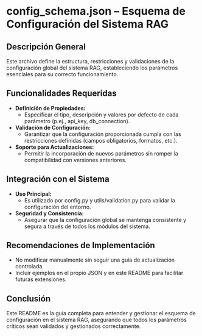 # config_schema.json – Esquema de Configuración del Sistema RAG

## Descripción General
Este archivo define la estructura, restricciones y validaciones de la configuración global del sistema RAG, estableciendo los parámetros esenciales para su correcto funcionamiento.

## Funcionalidades Requeridas
- **Definición de Propiedades:**  
  - Especificar el tipo, descripción y valores por defecto de cada parámetro (p.ej., api_key, db_connection).
- **Validación de Configuración:**  
  - Garantizar que la configuración proporcionada cumpla con las restricciones definidas (campos obligatorios, formatos, etc.).
- **Soporte para Actualizaciones:**  
  - Permitir la incorporación de nuevos parámetros sin romper la compatibilidad con versiones anteriores.

## Integración con el Sistema
- **Uso Principal:**  
  - Es utilizado por config.py y utils/validation.py para validar la configuración del entorno.
- **Seguridad y Consistencia:**  
  - Asegurar que la configuración global se mantenga consistente y segura a través de todos los módulos del sistema.

## Recomendaciones de Implementación
- No modificar manualmente sin seguir una guía de actualización controlada.
- Incluir ejemplos en el propio JSON y en este README para facilitar futuras extensiones.

## Conclusión
Este README es la guía completa para entender y gestionar el esquema de configuración en el sistema RAG, asegurando que todos los parámetros críticos sean validados y gestionados correctamente.
